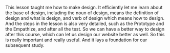 This lesson taught me how to make design. It efficiently let me learn about the base of design, including the noun of design, means the definition of design and what is design, and verb of design which means how to design.
And the steps in the lesson is also very detailed, such as the Prototype and the Empathize, and after all the test. So we can have a better way to design after this course, which can let us design our website better as well. So this is really important and really useful. And it lays a foundation for our subsequent study.